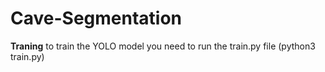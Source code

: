 # Cave-Segmentation

**Traning**
to train the YOLO model you need to run the train.py file
(python3 train.py)

